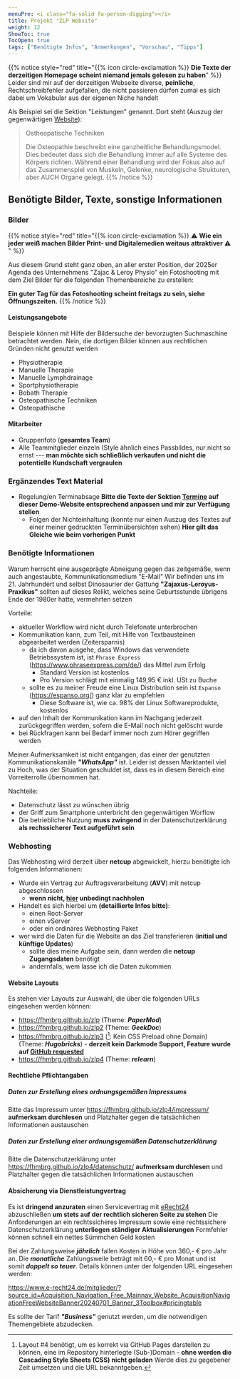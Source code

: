 ```yaml
---
menuPre: <i class="fa-solid fa-person-digging"></i>
title: Projekt "ZLP Website"
weight: 12
ShowToc: true
TocOpen: true
tags: ["Benötigte Infos", "Anmerkungen", "Vorschau", "Tipps"]
---
```


{{% notice style="red" title="{{% icon circle-exclamation %}} **Die Texte der derzeitigen Homepage scheint niemand jemals gelesen zu haben**" %}}
Leider sind mir auf der derzeitigen Webseite diverse, **peinliche<i class="fa-solid fa-circle-exclamation"></i>**, Rechtschreibfehler aufgefallen, die nicht passieren dürfen zumal es sich dabei um Vokabular aus der eigenen Niche handelt<i class="fa-solid fa-circle-exclamation"></i>

Als Beispiel sei die Sektion "Leistungen" genannt. Dort steht (Auszug der gegenwärtigen [Website](https://zl-physio.de/leistungen)):

> Ostheopatische Techniken
>
> Die Osteopathie beschreibt eine ganzheitliche Behandlungsmodel. Dies bedeutet dass sich die Behandlung immer auf alle Systeme des Körpers richten. Während einer Behandlung wird der Fokus also auf das Zusammenspiel von Muskeln, Gelenke, neurologische Strukturen, aber AUCH Organe gelegt.
{{% /notice %}}

## Benötigte Bilder, Texte, sonstige Informationen

### Bilder

{{% notice style="red" title="{{% icon circle-exclamation %}} ⚠️  **Wie ein jeder weiß machen Bilder Print- und Digitalemedien weitaus attraktiver** ⚠️ " %}}

Aus diesem Grund steht ganz oben, an aller erster Position, der 2025er Agenda des Unternehmens "Zajac & Leroy Physio" ein Fotoshooting mit dem Ziel Bilder für die folgenden Themenbereiche zu erstellen:

**Ein guter Tag für das Fotoshooting scheint freitags zu sein, siehe Öffnungszeiten.**
{{% /notice %}}

#### Leistungsangebote

Beispiele können mit Hilfe der Bildersuche der bevorzugten Suchmaschine betrachtet werden. Nein, die dortigen Bilder können aus rechtlichen Gründen nicht genutzt werden<i class="fa-solid fa-circle-exclamation"></i>

- Physiotherapie
- Manuelle Therapie
- Manuelle Lymphdrainage
- Sportphysiotherapie
- Bobath Therapie
- Osteopathische Techniken
- Osteopathische

#### Mitarbeiter

- Gruppenfoto (**gesamtes Team**)
- Alle Teammitglieder einzeln (Style ähnlich eines Passbildes, nur nicht so ernst --- **man möchte sich schließlich verkaufen und nicht die potentielle Kundschaft vergraulen<i class="fa-solid fa-circle-exclamation"></i>**

### Ergänzendes Text Material

- Regelung/en Terminabsage<i class="fa-solid fa-circle-question"></i> **Bitte die Texte der Sektion [Termine](/kontakt/termine/index.html) auf dieser Demo-Website entsprechend anpassen und mir zur Verfügung stellen<i class="fa-solid fa-circle-exclamation"></i>**
  - Folgen der Nichteinhaltung (konnte nur einen Auszug des Textes auf einer meiner gedruckten Terminübersichten sehen)<i class="fa-solid fa-circle-question"></i> **Hier gilt das Gleiche wie beim vorherigen Punkt<i class="fa-solid fa-circle-exclamation"></i>**

### Benötigte Informationen

Warum herrscht eine ausgeprägte Abneigung gegen das zeitgemäße, wenn auch angestaubte, Kommunikationsmedium "E-Mail"<i class="fa-solid fa-circle-question"></i> Wir befinden uns im 21. Jahrhundert und selbst Dinosaurier der Gattung **"Zajaxus-Leroyus-Praxikus"** sollten auf dieses Relikt, welches seine Geburtsstunde übrigens Ende der 1980er hatte, vermehrten setzen<i class="fa-solid fa-circle-question"></i>

Vorteile:

- aktueller Workflow wird nicht durch Telefonate unterbrochen
- Kommunikation kann, zum Teil, mit Hilfe von Textbausteinen abgearbeitet werden (Zeitersparnis)
  - da ich davon ausgehe, dass Windows das verwendete Betriebssystem ist, ist `Phrase Express` (https://www.phraseexpress.com/de/)  das Mittel zum Erfolg
    - Standard Version ist kostenlos
    - Pro Version schlägt mit einmalig 149,95 € inkl. USt zu Buche
  - sollte es zu meiner Freude eine Linux Distribution sein ist `Espanso` (https://espanso.org/) ganz klar zu empfehlen
    - Diese Software ist, wie ca. 98% der Linux Softwareprodukte, kostenlos
- auf den Inhalt der Kommunikation kann im Nachgang jederzeit zurückgegriffen werden, sofern die E-Mail noch nicht gelöscht wurde
- bei Rückfragen kann bei Bedarf immer noch zum Hörer gegriffen werden

Meiner Aufmerksamkeit ist nicht entgangen, das einer der genutzten Kommunikationskanäle ***"WhatsApp"*** ist. Leider ist dessen Marktanteil viel zu Hoch, was der Situation geschuldet ist, dass es in diesem Bereich eine Vorreiterrolle übernommen hat.

Nachteile:

- Datenschutz lässt zu wünschen übrig<i class="fa-solid fa-circle-exclamation"></i>
- der Griff zum Smartphone unterbricht den gegenwärtigen Worflow<i class="fa-solid fa-circle-exclamation"></i>
- Die betriebliche Nutzung **muss zwingend** in der Datenschutzerklärung **als rechssicherer Text aufgeführt sein**<i class="fa-solid fa-circle-exclamation"></i>

### Webhosting

Das Webhosting wird derzeit über **netcup** abgewickelt, hierzu benötigte ich folgenden Informationen:

- Wurde ein Vertrag zur Auftragsverarbeitung (**AVV**) mit netcup abgeschlossen<i class="fa-solid fa-circle-question"></i>
  - **wenn nicht, [hier](https://helpcenter.netcup.com/de/wiki/general/avv/) unbedingt nachholen<i class="fa-solid fa-circle-exclamation"></i>**
- Handelt es sich hierbei um **(detaillierte Infos bitte)**:
  - einen Root-Server<i class="fa-solid fa-circle-question"></i>
  - einen vServer<i class="fa-solid fa-circle-question"></i>
  - oder ein ordinäres Webhosting Paket<i class="fa-solid fa-circle-question"></i>
- wer wird die Daten für die Website an das Ziel transferieren (**initial und künftige Updates**)<i class="fa-solid fa-circle-question"></i>
  - sollte dies meine Aufgabe sein, dann werden die **netcup Zugangsdaten** benötigt<i class="fa-solid fa-circle-exclamation"></i>
  - andernfalls, wem lasse ich die Daten zukommen<i class="fa-solid fa-circle-question"></i>

#### Website Layouts

Es stehen vier Layouts zur Auswahl, die über die folgenden URLs eingesehen werden können:

- https://fhmbrg.github.io/zlp (Theme: ***PaperMod***)
- https://fhmbrg.github.io/zlp2 (Theme: ***GeekDoc***)
- https://fhmbrg.github.io/zlp3 ([^1]: Kein CSS Preload ohne Domain<i class="fa-solid fa-circle-exclamation"></i>) (Theme: ***Hugobricks***) - **derzeit kein Darkmode Support, Feature wurde auf [GitHub requested](https://github.com/jhvanderschee/hugobricks/issues/77)<i class="fa-solid fa-circle-exclamation"></i>**
- https://fhmbrg.github.io/zlp4 (Theme: ***relearn***)

[^1]: Layout #4 benötigt, um es korrekt via GitHub Pages darstellen zu können, eine im Repository hinterlegte (Sub-)Domain - **ohne werden die Cascading Style Sheets (CSS) nicht geladen<i class="fa-solid fa-circle-exclamation"></i>** Werde dies zu gegebener Zeit umsetzen und die URL bekanntgeben.

#### Rechtliche Pflichtangaben

##### Daten zur Erstellung eines ordnungsgemäßen Impressums

Bitte das Impressum unter https://fhmbrg.github.io/zlp4/impressum/ **aufmerksam durchlesen** und Platzhalter gegen die tatsächlichen Informationen austauschen<i class="fa-solid fa-circle-exclamation"></i>

##### Daten zur Erstellung einer ordnungsgemäßen Datenschutzerklärung

Bitte die Datenschutzerklärung unter https://fhmbrg.github.io/zlp4/datenschutz/ **aufmerksam durchlesen** und Platzhalter gegen die tatsächlichen Informationen austauschen<i class="fa-solid fa-circle-exclamation"></i>

#### Absicherung via Dienstleistungvertrag

Es ist **dringend anzuraten** einen Servicevertrag mit [eRecht24](https://www.e-recht24.de/) abzuschließen **um stets auf der rechtlich sicheren Seite zu stehen<i class="fa-solid fa-circle-exclamation"></i>** Die Anforderungen an ein rechtssicheres Impressum sowie eine rechtssichere Datenschutzerklärung **unterliegen ständiger Aktualisierungen<i class="fa-solid fa-circle-exclamation"></i>** Formfehler können schnell ein nettes Sümmchen Geld kosten<i class="fa-solid fa-circle-exclamation"></i>

Bei der Zahlungsweise ***jährlich*** fallen Kosten in Höhe von 360,- € pro Jahr an. Die ***monatliche*** Zahlungsweile beträgt mit 60,- € pro Monat und ist somit ***doppelt so teuer***. Details können unter der folgenden URL eingesehen werden:

https://www.e-recht24.de/mitglieder/?source_id=Acquisition_Navigation_Free_Mainnav_Website_AcquisitionNavigationFreeWebsiteBanner20240701_Banner_3Toolbox#pricingtable

Es sollte der Tarif ***"Business"*** genutzt werden, um die notwendigen Themengebiete abzudecken.

